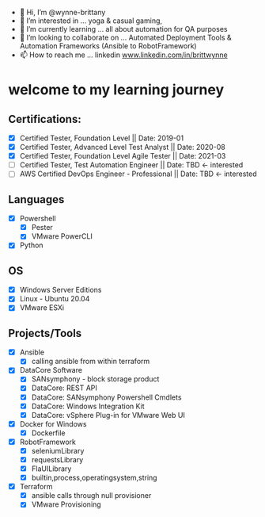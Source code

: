 - 👋 Hi, I’m @wynne-brittany
- 👀 I’m interested in ...  yoga & casual gaming,  
- 🌱 I’m currently learning ... all about automation for QA purposes
- 💞️ I’m looking to collaborate on ... Automated Deployment Tools & Automation Frameworks (Ansible to RobotFramework)
- 📫 How to reach me ... linkedin www.linkedin.com/in/brittwynne

# welcome to my learning journey

## Certifications:
- [x] Certified Tester, Foundation Level || Date: 2019-01
- [x] Certified Tester, Advanced Level Test Analyst || Date: 2020-08
- [x] Certified Tester, Foundation Level Agile Tester  || Date: 2021-03
- [ ] Certified Tester, Test Automation Engineer || Date: TBD <- interested
- [ ] AWS Certified DevOps Engineer - Professional || Date: TBD <- interested

## Languages
- [x] Powershell
  - [x] Pester
  - [x] VMware PowerCLI
- [x] Python 

## OS
- [x] Windows Server Editions 
- [x] Linux - Ubuntu 20.04
- [x] VMware ESXi

## Projects/Tools
- [x] Ansible
  - [x] calling ansible from within terraform

- [x] DataCore Software
  - [x] SANsymphony - block storage product
  - [x] DataCore: REST API
  - [x] DataCore: SANsymphony Powershell Cmdlets
  - [x] DataCore: Windows Integration Kit
  - [x] DataCore: vSphere Plug-in for VMware Web UI

- [x] Docker for Windows
  - [x] Dockerfile

- [x] RobotFramework
  - [x] seleniumLibrary
  - [x] requestsLibrary
  - [x] FlaUILibrary
  - [x] builtin,process,operatingsystem,string

- [x] Terraform
  - [x] ansible calls through null provisioner
  - [x] VMware Provisioning
